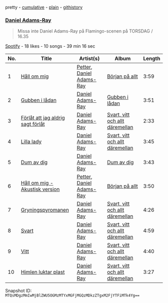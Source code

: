 pretty - [cumulative](/playlists/cumulative/6c51ZkUk7wO3Icy2sW3jvA.md) - [plain](/playlists/plain/6c51ZkUk7wO3Icy2sW3jvA) - [githistory](https://github.githistory.xyz/mackorone/spotify-playlist-archive/blob/main/playlists/plain/6c51ZkUk7wO3Icy2sW3jvA)

### [Daniel Adams\-Ray](https://open.spotify.com/playlist/6c51ZkUk7wO3Icy2sW3jvA)

> Missa inte Daniel Adams\-Ray på Flamingo\-scenen på TORSDAG / 16.35

[Spotify](https://open.spotify.com/user/spotify) - 18 likes - 10 songs - 39 min 16 sec

| No. | Title | Artist(s) | Album | Length |
|---|---|---|---|---|
| 1 | [Håll om mig](https://open.spotify.com/track/4J0WQvqCBytACvgKVrq1S3) | [Petter](https://open.spotify.com/artist/5A0Bu9azuFEnud3q7t0V2r), [Daniel Adams\-Ray](https://open.spotify.com/artist/4C86wrjOUfXQDlt6A4oJOC) | [Början på allt](https://open.spotify.com/album/7qETkdQzWjk1ToMdlHtXKj) | 3:59 |
| 2 | [Gubben i lådan](https://open.spotify.com/track/1qIAqSCPcRkkNU8dj5pIOC) | [Daniel Adams\-Ray](https://open.spotify.com/artist/4C86wrjOUfXQDlt6A4oJOC) | [Gubben i lådan](https://open.spotify.com/album/2DLwQYWZCjR58onNIGvU3u) | 3:51 |
| 3 | [Förlåt att jag aldrig sagt förlåt](https://open.spotify.com/track/5gwuSGOybhdnZDoeiqNYgj) | [Daniel Adams\-Ray](https://open.spotify.com/artist/4C86wrjOUfXQDlt6A4oJOC) | [Svart, vitt och allt däremellan](https://open.spotify.com/album/3hClEYx89ixWVoEoQI87uC) | 2:33 |
| 4 | [Lilla lady](https://open.spotify.com/track/6DNhcusnOhGL66FDzKVwn0) | [Daniel Adams\-Ray](https://open.spotify.com/artist/4C86wrjOUfXQDlt6A4oJOC) | [Svart, vitt och allt däremellan](https://open.spotify.com/album/3hClEYx89ixWVoEoQI87uC) | 3:45 |
| 5 | [Dum av dig](https://open.spotify.com/track/6Y46fZ7a9r6n30epVul9H0) | [Daniel Adams\-Ray](https://open.spotify.com/artist/4C86wrjOUfXQDlt6A4oJOC) | [Dum av dig](https://open.spotify.com/album/2YYZCJ1DquRvsASx2ug00J) | 3:43 |
| 6 | [Håll om mig \- Akustisk version](https://open.spotify.com/track/7gaPFnJrheJDas3Lr2w9A1) | [Petter](https://open.spotify.com/artist/5A0Bu9azuFEnud3q7t0V2r), [Daniel Adams\-Ray](https://open.spotify.com/artist/4C86wrjOUfXQDlt6A4oJOC) | [Början på allt](https://open.spotify.com/album/7yT02mh9garMwjIpZjvfV0) | 3:50 |
| 7 | [Gryningspyromanen](https://open.spotify.com/track/16ibXt0ctLmYgrlMFoAWDa) | [Daniel Adams\-Ray](https://open.spotify.com/artist/4C86wrjOUfXQDlt6A4oJOC) | [Svart, vitt och allt däremellan](https://open.spotify.com/album/3hClEYx89ixWVoEoQI87uC) | 4:26 |
| 8 | [Svart](https://open.spotify.com/track/29JUOsRAaIoQ6CBbClhYcA) | [Daniel Adams\-Ray](https://open.spotify.com/artist/4C86wrjOUfXQDlt6A4oJOC) | [Svart, vitt och allt däremellan](https://open.spotify.com/album/3hClEYx89ixWVoEoQI87uC) | 4:59 |
| 9 | [Vitt](https://open.spotify.com/track/41L7xlhy4S63YFzBhJOlNU) | [Daniel Adams\-Ray](https://open.spotify.com/artist/4C86wrjOUfXQDlt6A4oJOC) | [Svart, vitt och allt däremellan](https://open.spotify.com/album/3hClEYx89ixWVoEoQI87uC) | 4:40 |
| 10 | [Himlen luktar plast](https://open.spotify.com/track/30OefnMtVjjHXfUm4kfIC7) | [Daniel Adams\-Ray](https://open.spotify.com/artist/4C86wrjOUfXQDlt6A4oJOC) | [Svart, vitt och allt däremellan](https://open.spotify.com/album/3hClEYx89ixWVoEoQI87uC) | 3:27 |

Snapshot ID: `MTQsMDgzMmIwMjBlZWU5OGMzMTYxMGFjMGQzMDkzZTgxM2FjYTFiMTk4Yg==`